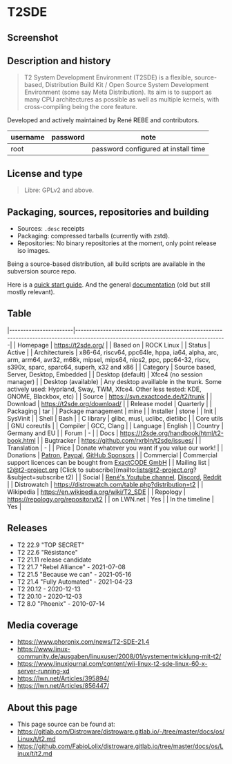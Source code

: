 # T2SDE

## Screenshot


## Description and history

> T2 System Development Environment (T2SDE) is a flexible, source-based, Distribution Build Kit / Open Source System Development Environment (some say Meta Distribution). Its aim is to support as many CPU architectures as possible as well as multiple kernels, with cross-compiling being the core feature.

Developed and actively maintained by René REBE and contributors.

| username | password | note |
|----------|----------|--|
| root |  | password configured at install time |


## License and type

> Libre: GPLv2 and above.


## Packaging, sources, repositories and building

* Sources: `.desc` receipts
* Packaging: compressed tarballs (currently with zstd).
* Repositories: No binary repositories at the moment, only point release iso images.

Being a source-based distribution, all build scripts are available in the subversion source repo.

Here is a [quick start guide](https://t2sde.org/kb/8/).
And the general [documentation](https://t2sde.org/handbook/html/t2-book.html) (old but still mostly relevant).


## Table

|-----------------------|------------------------------------------------------------------------------------------------------------------------------------|
| Homepage              | <https://t2sde.org/>                                                                                                               |
| Based on              | ROCK Linux                                                                                                                         |
| Status                | Active                                                                                                                             |
| Architectureis        | x86-64, riscv64, ppc64le, hppa, ia64, alpha, arc, arm, arm64, avr32, m68k, mipsel, mips64, nios2, ppc, ppc64-32, riscv, s390x, sparc, sparc64, superh, x32 and x86 |
| Category              | Source based, Server, Desktop, Embedded                                                                                            |
| Desktop (default)     | Xfce4 (no session manager)                                                                                                         |
| Desktop (available)   | Any desktop availlable in the trunk. Some actively used: Hyprland, Sway, TWM, Xfce4. Other less tested: KDE, GNOME, Blackbox, etc) |
| Source                | <https://svn.exactcode.de/t2/trunk>                                                                                                |
| Download              | <https://t2sde.org/download/>                                                                                                      |
| Release model         | Quarterly                                                                                                                          |
| Packaging             | tar                                                                                                                                |
| Package management    | mine                                                                                                                               |
| Installer             | stone                                                                                                                              |
| Init                  | SysVinit                                                                                                                           |
| Shell                 | Bash                                                                                                                               |
| C library             | glibc, musl, uclibc, dietlibc                                                                                                      |
| Core utils            | GNU coreutils                                                                                                                      |
| Compiler              | GCC, Clang                                                                                                                         |
| Language              | English                                                                                                                            |
| Country               | Germany and EU                                                                                                                     |
| Forum                 | -                                                                                                                                  |
| Docs                  | <https://t2sde.org/handbook/html/t2-book.html>                                                                                     |
| Bugtracker            | <https://github.com/rxrbln/t2sde/issues/>                                                                                          |
| Translation           | -                                                                                                                                  |
| Price                 | Donate whatever you want if you value our work!                                                                                    |
| Donations             | [Patron](https://www.patreon.com/bePatron?u=9504919), [Paypal](https://www.patreon.com/bePatron?u=9504919), [GitHub Sponsors](https://github.com/sponsors/rxrbln) |
| Commercial            | Commercial support licences can be bought from [ExactCODE GmbH](https://exactcode.com/store.shtml)                                 |
| Mailing list          | t2@t2-project.org [Click to subscribe](mailto:lists@t2-project.org?&subject=subscribe t2)                                          |
| Social                | [René's Youtube channel](https://www.youtube.com/@MoreReneRebe), [Discord](https://discord.gg/AcjPC5GrK), [Reddit](https://www.reddit.com/r/t2sde/) |
| Distrowatch           | <https://distrowatch.com/table.php?distribution=t2>                                                                                |
| Wikipedia             | <https://en.wikipedia.org/wiki/T2_SDE>                                                                                             |
| Repology              | <https://repology.org/repository/t2>                                                                                               |
| on LWN.net            | Yes                                                                                                                                |
| In the timeline       | Yes                                                                                                                                |


## Releases

* T2 22.9 "TOP SECRET"
* T2 22.6 "Résistance"
* T2 21.11 release candidate
* T2 21.7 "Rebel Alliance" - 2021-07-08
* T2 21.5 "Because we can" - 2021-05-16
* T2 21.4 "Fully Automated" - 2021-04-23
* T2 20.12 - 2020-12-13
* T2 20.10 - 2020-12-03
* T2 8.0 "Phoenix" - 2010-07-14


## Media coverage

* <https://www.phoronix.com/news/T2-SDE-21.4>
* <https://www.linux-community.de/ausgaben/linuxuser/2008/01/systementwicklung-mit-t2/>
* <https://www.linuxjournal.com/content/wii-linux-t2-sde-linux-60-x-server-running-xd>
* <https://lwn.net/Articles/395894/>
* <https://lwn.net/Articles/856447/>


## About this page

* This page source can be found at:
* <https://gitlab.com/Distroware/distroware.gitlab.io/-/tree/master/docs/os/Linux/t/t2.md>
* <https://github.com/FabioLolix/distroware.gitlab.io/tree/master/docs/os/Linux/t/t2.md>

